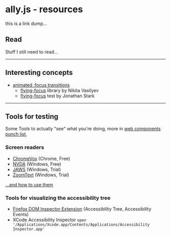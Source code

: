 # ally.js - resources

this is a link dump…

## Read

Stuff I still need to read…

---


## Interesting concepts

* [animated :focus transitions](http://n12v.com/focus-transition/)
  * [flying-focus](https://github.com/NV/flying-focus/) library by Nikita Vasilyev
  * [flying-focus](https://jonathanstark.com/labs/flying-focus/) test by Jonathan Stark

---


## Tools for testing

Some Tools to actually "see" what you're doing, more in [web components punch list](https://www.paciellogroup.com/blog/2014/09/web-components-punch-list/),


### Screen readers

* [ChromeVox](http://www.chromevox.com) (Chrome, Free)
* [NVDA](https://www.nvaccess.org/) (Windows, Free)
* [JAWS](https://www.freedomscientific.com/Products/Blindness/JAWS) (Windows, Trial)
* [ZoomText](http://www.aisquared.com/zoomtext/more/zoomtext_magnifier_reader/) (Windows, Trial)

[…and how to use them](https://www.paciellogroup.com/blog/2015/01/basic-screen-reader-commands-for-accessibility-testing/)

### Tools for visualizing the accessibility tree

* [Firefox DOM Inspector Extension](https://addons.mozilla.org/en-US/firefox/addon/dom-inspector-6622/) (Accessibility Tree, Accessibility Events)
* XCode Accessibility Inspector `open '/Applications/Xcode.app/Contents/Applications/Accessibility Inspector.app'`


